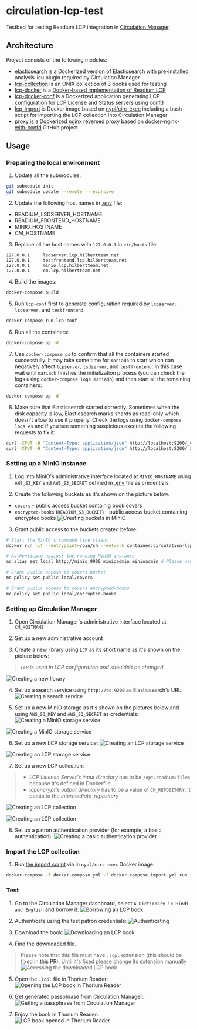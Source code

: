 # circulation-lcp-test
Testbed for testing Readium LCP integration in [Circulation Manager](https://github.com/NYPL-Simplified/circulation).

## Architecture
Project consists of the following modules:
- [elasticsearch](./elasticsearch) is a Dockerized version of Elasticsearch with pre-installed analysis-icu plugin required by Circulation Manager
- [lcp-collection](./lcp-collection) is an ONIX collection of 3 books used for testing
- [lcp-docker](./lcp-docker) is a [Docker-based implementation of Readium LCP](https://github.com/amigoslibraryservices/lcp-docker)
- [lcp-docker-conf](./lcp-docker-conf) is a Dockerized application generating LCP configuration for LCP License and Status servers using confd
- [lcp-import](./lcp-import) is Docker image based on [nypl/circ-exec](https://hub.docker.com/r/nypl/circ-exec/) including a bash script for importing the LCP collection into Circulation Manager
- [proxy](./proxy) is a Dockerized nginx reversed proxy based on [docker-nginx-with-confd](https://github.com/sysboss/docker-nginx-with-confd) GitHub project

## Usage

### Preparing the local environment
1. Update all the submodules:
```bash
git submodule init
git submodule update --remote --recursive
```

2. Update the following host names in [.env](./.env) file:
- READIUM_LSDSERVER_HOSTNAME
- READIUM_FRONTEND_HOSTNAME
- MINIO_HOSTNAME
- CM_HOSTNAME

3. Replace all the host names with `127.0.0.1` in `etc/hosts` file:
```
127.0.0.1     lsdserver.lcp.hilbertteam.net
127.0.0.1     testfrontend.lcp.hilbertteam.net
127.0.0.1     minio.lcp.hilbertteam.net
127.0.0.1     cm.lcp.hilbertteam.net
```

4. Build the images:
```bash
docker-compose build
```

5. Run `lcp-conf` first to generate configuration required by `lcpserver`, `lsdserver`, and `testfrontend`:
```bash
docker-compose run lcp-conf
```

6. Run all the containers:
```bash
docker-compose up -d
```

7. Use `docker-compose ps` to confirm that all the containers started successfully. It may take some time for `mariadb` to start which can negatively affect `lcpserver`, `lsdserver`, and `testfrontend`. In this case wait until `mariadb` finishes the initialization process (you can check the logs using `docker-compose logs mariadb`) and then start all the remaining containers:
```bash
docker-compose up -d
```

8. Make sure that Elasticsearch started correctly. Sometimes when the disk capacity is low, Elasticsearch marks shards as read-only which doesn't allow to use it properly.
Check the logs using `docker-compose logs es` and if you see something suspicious execute the following requests to fix it:
```bash
curl -XPUT -H "Content-Type: application/json" http://localhost:9200/_cluster/settings -d '{ "transient": { "cluster.routing.allocation.disk.threshold_enabled": false } }'
curl -XPUT -H "Content-Type: application/json" http://localhost:9200/_all/_settings -d '{"index.blocks.read_only_allow_delete": null}'
```

### Setting up a MinIO instance
1. Log into MinIO's administrative interface located at `MINIO_HOSTNAME` using `AWS_S3_KEY` and `AWS_S3_SECRET` defined in [.env](./.env) file as credentials:

2. Create the following buckets as it's shown on the picture below:
- `covers` - public access bucket containig book covers
- `encrypted-books` (`READIUM_S3_BUCKET`) - public access bucket containing encrypted books
  ![Creating buckets in MinIO](docs/01-Creating-buckets-in-MinIO.png "Creating buckets in MinIO")

3. Grant public access to the buckets created before:
```bash
# Start the MinIO's command line client
docker run -it --entrypoint=/bin/sh --network container:circulation-lcp-test_minio_1 minio/mc

# Authenticate against the running MinIO instance
mc alias set local http://minio:9000 minioadmin minioadmin # Please use the credentials set in .env file

# Grant public access to covers bucket
mc policy set public local/covers

# Grant public access to covers encrypted-books
mc policy set public local/encrypted-books
```

### Setting up Circulation Manager
1. Open Circulation Manager's administrative interface located at `CM_HOSTNAME`

2. Set up a new administrative account

3. Create a new library using `LCP` as its short name as it's shown on the picture below:
> _`LCP` is used in LCP configuration and shouldn't be changed_

  ![Creating a new library](docs/02-Creating-a-new-library.png "Creating a new library")

4. Set up a search service using `http://es:9200` as Elasticsearch's URL:
  ![Creating a search service](docs/03-Creating-a-search-service.png "Creating a search service")

5. Set up a new MinIO storage as it's shown on the pictures below and using `AWS_S3_KEY` and `AWS_S3_SECRET` as credentials:
  ![Creating a MinIO storage service](docs/04-Creating-a-MinIO-storage-service.png "Creating a MinIO storage service")

  ![Creating a MinIO storage service](docs/05-Creating-a-MinIO-storage-service.png "Creating a MinIO storage service")

6. Set up a new LCP storage service:
  ![Creating an LCP storage service](docs/06-Creating-an-LCP-storage-service.png "Creating an LCP storage service")

  ![Creating an LCP storage service](docs/07-Creating-an-LCP-storage-service.png "Creating an LCP storage service")

7. Set up a new LCP collection:
> - *LCP License Server's input directory* has to be `/opt/readium/files` because it's defined in Dockerfile
> - *lcpencrypt's output directory* has to be a value of `CM_REPOSITORY`, it points to the *intermediate_repository*

  ![Creating an LCP collection](docs/08-Creating-a-new-LCP-collection.png "Creating an LCP collection")

  ![Creating an LCP collection](docs/09-Creating-a-new-LCP-collection.png "Creating an LCP collection")

8. Set up a patron authentication provider (for example, a basic authentication):
  ![Creating a basic authentication provider](docs/10-Creating-a-basic-authentication-provider.png "Creating a basic authentication provider")

### Import the LCP collection
1. Run [the import script](./lcp-import/run.sh) via in `nypl/circ-exec` Docker image:
```bash
docker-compose -f docker-compose.yml -f docker-compose.import.yml run import
```

### Test
1. Go to the Circulation Manager dashboard, select `A Dictionary in Hindi and English` and borrow it:
  ![Borrowing an LCP book](docs/11-Borrowing-an-LCP-book.png "Borrowing an LCP book")

2. Authenticate using the test patron credentials:
  ![Authenticating](docs/12-Authenticating-a-patron.png "Authenticating")

3. Download the book:
  ![Downloading an LCP book](docs/13-Downloading-an-LCP-book.png "Downloading an LCP book")

4. Find the downloaded file.
> Please note that this file must have `.lcpl` extension (this should be fixed in [this PR](https://github.com/NYPL-Simplified/opds-web-client/pull/279)). Until it's fixed please change its extension manually
  ![Accessing the downloaded LCP book](docs/14-Accessing-the-LCP-book.png "Accessing the downloaded LCP book")

5. Open the `.lcpl` file in Thorium Reader:
  ![Opening the LCP book in Thorium Reader](docs/15-Opening-the-LCP-book-in-Thorium-Reader.png "Opening the LCP book in Thorium Reader")

6. Get generated passphrase from Circulation Manager:
  ![Getting a passphrase from Circulation Manager](docs/16-Getting-passphrase-from-Circulation-Manager.png "Getting a passphrase from Circulation Manager")

7. Enjoy the book in Thorium Reader:
  ![LCP book opened in Thorium Reader](docs/17-LCP-book-opened-in-Thorium-Reader.png "LCP book opened in Thorium Reader")

